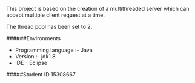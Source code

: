 This project is based on the creation of a multithreaded server
which can accept multiple client request at a time.

The thread pool has been set to 2.

######Environments

* Programming language :- Java
* Version :- jdk1.8
* IDE - Eclipse

#####Student ID 15308667
